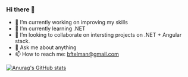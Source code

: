 ### Hi there 👋

- 🔭 I’m currently working on improving my skills
- 🌱 I’m currently learning .NET
- 👯 I’m looking to collaborate on intersting projects on .NET + Angular stack.
- 💬 Ask me about anything
- 📫 How to reach me: bftelman@gmail.com

[![Anurag's GitHub stats](https://github-readme-stats.vercel.app/api?username=bftelman)](https://github.com/anuraghazra/github-readme-stats)
